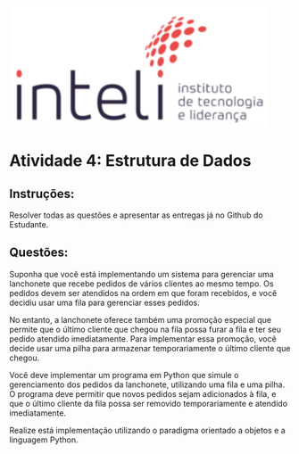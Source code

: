 <img src="../assets/logo-inteli.png" alt="Logo do Inteli"/>

# Atividade 4: Estrutura de Dados

## Instruções:

Resolver todas as questões e apresentar as entregas já no Github do Estudante.

## Questões:

Suponha que você está implementando um sistema para gerenciar uma lanchonete que recebe pedidos de vários clientes ao mesmo tempo. Os pedidos devem ser atendidos na ordem em que foram recebidos, e você decidiu usar uma fila para gerenciar esses pedidos.

No entanto, a lanchonete oferece também uma promoção especial que permite que o último cliente que chegou na fila possa furar a fila e ter seu pedido atendido imediatamente. Para implementar essa promoção, você decide usar uma pilha para armazenar temporariamente o último cliente que chegou.

Você deve implementar um programa em Python que simule o gerenciamento dos pedidos da lanchonete, utilizando uma fila e uma pilha. O programa deve permitir que novos pedidos sejam adicionados à fila, e que o último cliente da fila possa ser removido temporariamente e atendido imediatamente.

Realize está implementação utilizando o paradigma orientado a objetos e a linguagem Python.
